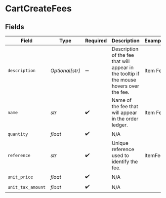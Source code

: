# CartCreateFees


## Fields

| Field                                                                                    | Type                                                                                     | Required                                                                                 | Description                                                                              | Example                                                                                  |
| ---------------------------------------------------------------------------------------- | ---------------------------------------------------------------------------------------- | ---------------------------------------------------------------------------------------- | ---------------------------------------------------------------------------------------- | ---------------------------------------------------------------------------------------- |
| `description`                                                                            | *Optional[str]*                                                                          | :heavy_minus_sign:                                                                       | Description of the fee that will appear in the tooltip if the mouse hovers over the fee. | Item Fee                                                                                 |
| `name`                                                                                   | *str*                                                                                    | :heavy_check_mark:                                                                       | Name of the fee that will appear in the order ledger.                                    | Item Fee                                                                                 |
| `quantity`                                                                               | *float*                                                                                  | :heavy_check_mark:                                                                       | N/A                                                                                      |                                                                                          |
| `reference`                                                                              | *str*                                                                                    | :heavy_check_mark:                                                                       | Unique reference used to identify the fee.                                               | ItemFee                                                                                  |
| `unit_price`                                                                             | *float*                                                                                  | :heavy_check_mark:                                                                       | N/A                                                                                      |                                                                                          |
| `unit_tax_amount`                                                                        | *float*                                                                                  | :heavy_check_mark:                                                                       | N/A                                                                                      |                                                                                          |
